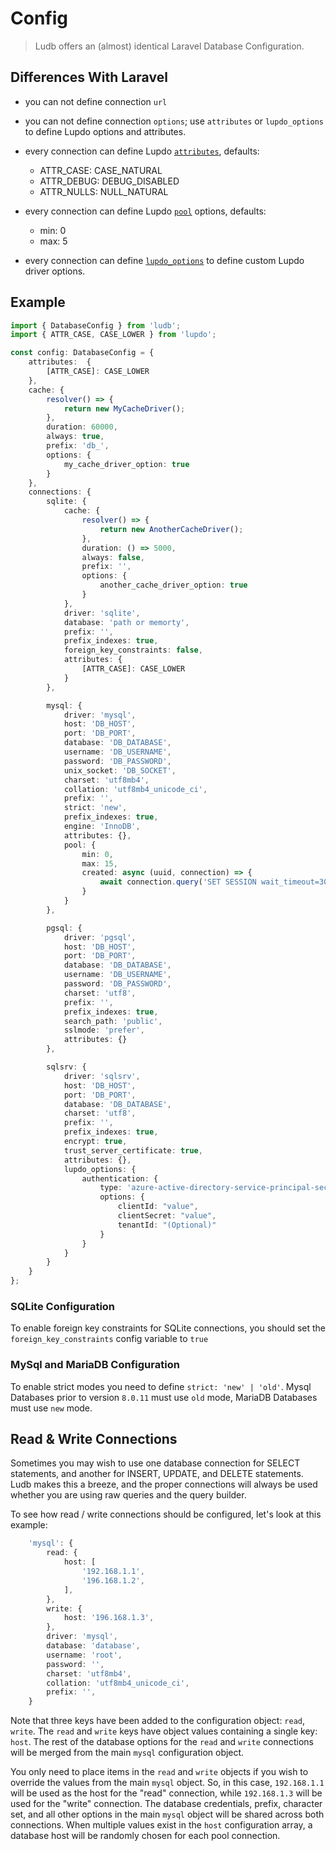 # Config

> Ludb offers an (almost) identical Laravel Database Configuration.

## Differences With Laravel

-   you can not define connection `url`
-   you can not define connection `options`; use `attributes` or `lupdo_options` to define Lupdo options and attributes.
-   every connection can define Lupdo [`attributes`](https://www.npmjs.com/package/lupdo#pdo-constants--attributes), defaults:

    -   ATTR_CASE: CASE_NATURAL
    -   ATTR_DEBUG: DEBUG_DISABLED
    -   ATTR_NULLS: NULL_NATURAL

-   every connection can define Lupdo [`pool`](https://www.npmjs.com/package/lupdo#pool-options) options, defaults:

    -   min: 0
    -   max: 5

-   every connection can define [`lupdo_options`](https://github.com/Lupennat/lupdo/blob/HEAD/DRIVER.md) to define custom Lupdo driver options.

## Example

```ts
import { DatabaseConfig } from 'ludb';
import { ATTR_CASE, CASE_LOWER } from 'lupdo';

const config: DatabaseConfig = {
    attributes:  {
        [ATTR_CASE]: CASE_LOWER
    },
    cache: {
        resolver() => {
            return new MyCacheDriver();
        },
        duration: 60000,
        always: true,
        prefix: 'db_',
        options: {
            my_cache_driver_option: true
        }
    },
    connections: {
        sqlite: {
            cache: {
                resolver() => {
                    return new AnotherCacheDriver();
                },
                duration: () => 5000,
                always: false,
                prefix: '',
                options: {
                    another_cache_driver_option: true
                }
            },
            driver: 'sqlite',
            database: 'path or memorty',
            prefix: '',
            prefix_indexes: true,
            foreign_key_constraints: false,
            attributes: {
                [ATTR_CASE]: CASE_LOWER
            }
        },

        mysql: {
            driver: 'mysql',
            host: 'DB_HOST',
            port: 'DB_PORT',
            database: 'DB_DATABASE',
            username: 'DB_USERNAME',
            password: 'DB_PASSWORD',
            unix_socket: 'DB_SOCKET',
            charset: 'utf8mb4',
            collation: 'utf8mb4_unicode_ci',
            prefix: '',
            strict: 'new',
            prefix_indexes: true,
            engine: 'InnoDB',
            attributes: {},
            pool: {
                min: 0,
                max: 15,
                created: async (uuid, connection) => {
                    await connection.query('SET SESSION wait_timeout=30');
                }
            }
        },

        pgsql: {
            driver: 'pgsql',
            host: 'DB_HOST',
            port: 'DB_PORT',
            database: 'DB_DATABASE',
            username: 'DB_USERNAME',
            password: 'DB_PASSWORD',
            charset: 'utf8',
            prefix: '',
            prefix_indexes: true,
            search_path: 'public',
            sslmode: 'prefer',
            attributes: {}
        },

        sqlsrv: {
            driver: 'sqlsrv',
            host: 'DB_HOST',
            port: 'DB_PORT',
            database: 'DB_DATABASE',
            charset: 'utf8',
            prefix: '',
            prefix_indexes: true,
            encrypt: true,
            trust_server_certificate: true,
            attributes: {},
            lupdo_options: {
                authentication: {
                    type: 'azure-active-directory-service-principal-secret',
                    options: {
                        clientId: "value",
                        clientSecret: "value",
                        tenantId: "(Optional)"
                    }
                }
            }
        }
    }
};
```

### SQLite Configuration

To enable foreign key constraints for SQLite connections, you should set the `foreign_key_constraints` config variable to `true`

### MySql and MariaDB Configuration

To enable strict modes you need to define `strict: 'new' | 'old'`. Mysql Databases prior to version `8.0.11` must use `old` mode, MariaDB Databases must use `new` mode.

## Read & Write Connections

Sometimes you may wish to use one database connection for SELECT statements, and another for INSERT, UPDATE, and DELETE statements. Ludb makes this a breeze, and the proper connections will always be used whether you are using raw queries and the query builder.

To see how read / write connections should be configured, let's look at this example:

```ts
    'mysql': {
        read: {
            host: [
                '192.168.1.1',
                '196.168.1.2',
            ],
        },
        write: {
            host: '196.168.1.3',
        },
        driver: 'mysql',
        database: 'database',
        username: 'root',
        password: '',
        charset: 'utf8mb4',
        collation: 'utf8mb4_unicode_ci',
        prefix: '',
    }
```

Note that three keys have been added to the configuration object: `read`, `write`. The `read` and `write` keys have object values containing a single key: `host`. The rest of the database options for the `read` and `write` connections will be merged from the main `mysql` configuration object.

You only need to place items in the `read` and `write` objects if you wish to override the values from the main `mysql` object. So, in this case, `192.168.1.1` will be used as the host for the "read" connection, while `192.168.1.3` will be used for the "write" connection. The database credentials, prefix, character set, and all other options in the main `mysql` object will be shared across both connections. When multiple values exist in the `host` configuration array, a database host will be randomly chosen for each pool connection.

